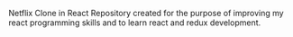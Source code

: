 Netflix Clone in React
Repository created for the purpose of improving my react programming skills and to learn react and redux development.
